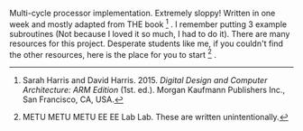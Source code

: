 Multi-cycle processor implementation. Extremely sloppy! Written in one week and mostly adapted from THE book [^1] . I remember putting 3 example subroutines (Not because I loved it so much, I had to do it). There are many resources for this project. Desperate students like me, if you couldn't find the other resources, here is the place for you to start [^2] . 



[^1]: Sarah Harris and David Harris. 2015. *Digital Design and Computer Architecture: ARM Edition* (1st. ed.). Morgan Kaufmann Publishers Inc., San Francisco, CA, USA.
[^2]: METU METU METU EE EE Lab Lab.  These are written unintentionally.  